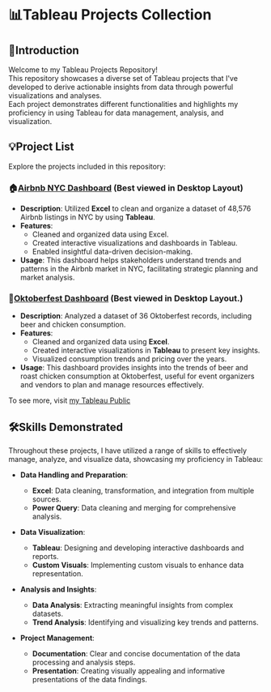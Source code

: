 # 📊Tableau Projects Collection

## 🔎Introduction
Welcome to my Tableau Projects Repository!  
This repository showcases a diverse set of Tableau projects that I've developed to derive actionable insights from data through powerful visualizations and analyses.  
Each project demonstrates different functionalities and highlights my proficiency in using Tableau for data management, analysis, and visualization.

## 💡Project List
Explore the projects included in this repository:

### 🏠[Airbnb NYC Dashboard](https://public.tableau.com/app/profile/tsen.yun.hung/viz/AirbnbFullProject_17110211825930/Dashboard1) (Best viewed in Desktop Layout)
- **Description**: Utilized **Excel** to clean and organize a dataset of 48,576 Airbnb listings in NYC by using **Tableau**.
- **Features**:
  - Cleaned and organized data using Excel.
  - Created interactive visualizations and dashboards in Tableau.
  - Enabled insightful data-driven decision-making.
- **Usage**: This dashboard helps stakeholders understand trends and patterns in the Airbnb market in NYC, facilitating strategic planning and market analysis.

### 🍻[Oktoberfest Dashboard](https://public.tableau.com/app/profile/tsen.yun.hung/viz/Oktoberfest_17119792725790/Dashboard1) (Best viewed in Desktop Layout.)
- **Description**: Analyzed a dataset of 36 Oktoberfest records, including beer and chicken consumption.
- **Features**:
  - Cleaned and organized data using **Excel**.
  - Created interactive visualizations in **Tableau** to present key insights.
  - Visualized consumption trends and pricing over the years.
- **Usage**: This dashboard provides insights into the trends of beer and roast chicken consumption at Oktoberfest, useful for event organizers and vendors to plan and manage resources effectively.

To see more, visit [my Tableau Public](https://public.tableau.com/app/profile/tsen.yun.hung/vizzes)

## 🛠️Skills Demonstrated
Throughout these projects, I have utilized a range of skills to effectively manage, analyze, and visualize data, showcasing my proficiency in Tableau:

- **Data Handling and Preparation**:
  - **Excel**: Data cleaning, transformation, and integration from multiple sources.
  - **Power Query**: Data cleaning and merging for comprehensive analysis.

- **Data Visualization**:
  - **Tableau**: Designing and developing interactive dashboards and reports.
  - **Custom Visuals**: Implementing custom visuals to enhance data representation.

- **Analysis and Insights**:
  - **Data Analysis**: Extracting meaningful insights from complex datasets.
  - **Trend Analysis**: Identifying and visualizing key trends and patterns.

- **Project Management**:
  - **Documentation**: Clear and concise documentation of the data processing and analysis steps.
  - **Presentation**: Creating visually appealing and informative presentations of the data findings.


